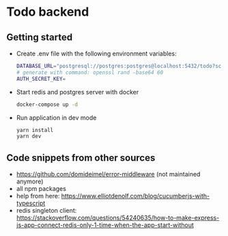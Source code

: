 # Todo backend

## Getting started

* Create .env file with the following environment variables:
  ```bash
  DATABASE_URL="postgresql://postgres:postgres@localhost:5432/todo?schema=public"
  # generate with command: openssl rand -base64 60
  AUTH_SECRET_KEY=
  ```

* Start redis and postgres server with docker
  ```bash
  docker-compose up -d
  ```

* Run application in dev mode
  ```bash
  yarn install
  yarn dev
  ```

## Code snippets from other sources

* https://github.com/domideimel/error-middleware  (not maintained anymore)
* all npm packages
* help from here: https://www.elliotdenolf.com/blog/cucumberjs-with-typescript
* redis singleton client: https://stackoverflow.com/questions/54240635/how-to-make-express-js-app-connect-redis-only-1-time-when-the-app-start-without
